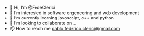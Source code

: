 - 👋 Hi, I’m @FedeClerici
- 👀 I’m interested in software engeneering and web development
- 🌱 I’m currently learning javascaipt, c++ and python
- 💞️ I’m looking to collaborate on ...
- 📫 How to reach me pablo.federico.clerici@gmail.com

<!---
FedeClerici/FedeClerici is a ✨ special ✨ repository because its `README.md` (this file) appears on your GitHub profile.
You can click the Preview link to take a look at your changes.
--->
